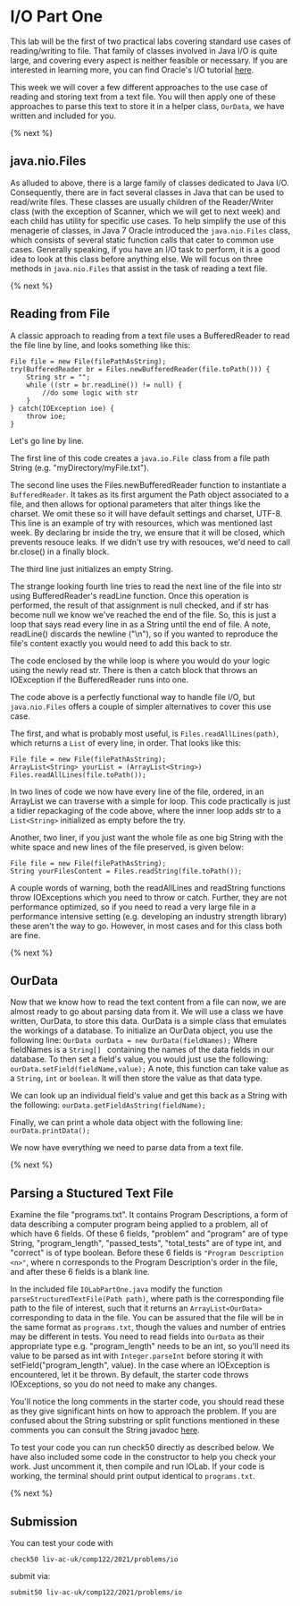 # I/O Part One

This lab will be the first of two practical labs covering standard use cases of reading/writing to file. That family of classes involved in Java I/O is quite large, and covering every aspect is
neither feasible or necessary. If you are interested in learning more, you can find Oracle's I/O tutorial [here](https://docs.oracle.com/javase/tutorial/essential/io/).

This week we will cover a few different approaches to the use case of reading and storing text from a text file. You will then apply one
of these approaches to parse this text to store it in a helper class, `OurData`, we have written and included for you.

{% next %}


## java.nio.Files
As alluded to above, there is a large family of classes dedicated to Java I/O. Consequently, there are in fact several classes in Java
that can be used to read/write files. These classes are usually children of the Reader/Writer class (with the exception of Scanner, which we will get to next week)
and each child has utility for specific use cases. To help simplify the use of this menagerie of classes, in Java 7 Oracle introduced the `java.nio.Files` class,
which consists of several static function calls that cater to common use cases. Generally speaking, if you have an I/O task to perform, it is a good idea to look
at this class before anything else. We will focus on three methods in `java.nio.Files` that assist in the task of reading a text file.

{% next %}

## Reading from File

A classic approach to reading from a text file uses a
BufferedReader to read the file line by line, and looks something like this:


```
File file = new File(filePathAsString);
try(BufferedReader br = Files.newBufferedReader(file.toPath())) {
    String str = "";
    while ((str = br.readLine()) != null) {
        //do some logic with str
    }
} catch(IOException ioe) {
    throw ioe;
}
```
Let's go line by line.

The first line of this code creates a `java.io.File `class from a file path String (e.g. "myDirectory/myFile.txt"). 

The second line uses the Files.newBufferedReader function to instantiate a `BufferedReader`. It takes as its first argument the Path object
associated to a file, and then allows for optional parameters that alter things like the charset. We omit these so it will have default settings and charset, UTF-8.
This line is an example of try with resources, which was mentioned last week. By declaring br inside the try, we ensure that it will be closed, which
prevents resouce leaks. If we didn't use try with resouces, we'd need to call br.close() in a finally block.

The third line just initializes an empty String.

The strange looking fourth line tries to read the next line of the file into str using BufferedReader's readLine function. Once this operation is performed,
the result of that assignment is null checked, and if str has become null we know we've reached the end of the file. So, this is just a loop that says
read every line in as a String until the end of file. A note, readLine() discards the newline ("\n"), so if you wanted to reproduce the file's content exactly
you would need to add this back to str.

The code enclosed by the while loop is where you would do your logic using the newly read str. There is then a catch block that throws an IOException if the BufferedReader runs
into one.

The code above is a perfectly functional way to handle file I/O, but `java.nio.Files` offers a couple of simpler alternatives to cover this use case.

The first, and what is probably most useful, is `Files.readAllLines(path)`, which returns a `List` of every line, in order.
That looks like this:

```
File file = new File(filePathAsString);
ArrayList<String> yourList = (ArrayList<String>) Files.readAllLines(file.toPath());
```

In two lines of code we now have every line of the file, ordered, in an ArrayList we can traverse with a simple for loop. This code practically is just a tidier repackaging
of the code above, where the inner loop adds str to a `List<String>` initialized as empty before the try. 

Another, two liner, if you just want the whole file as one big String with the white space and new lines of the file preserved, is given below:
```
File file = new File(filePathAsString);
String yourFilesContent = Files.readString(file.toPath());
```
A couple words of warning, both the readAllLines and readString functions throw IOExceptions which you need to throw or catch. Further, they are not performance optimized, so if you need
to read a very large file in a performance intensive setting (e.g. developing an industry strength library) these aren't the way to go. However,
in most cases and for this class both are fine.

{% next %}


## OurData
Now that we know how to read the text content from a file can now, we are almost ready to go about parsing data from it. We will use a class we have written, OurData,
to store this data. OurData is a simple class that emulates the workings of a database. To initialize an OurData object, you use the following line:
`OurData ourData = new OurData(fieldNames);`
Where fieldNames is a `String[] ` containing the names of the data fields in our database.
To then set a field's value, you would just use the following:
`ourData.setField(fieldName,value);`
A note, this function can take value as a `String`, `int` or `boolean`. It will then store the value as that data type. 

We can look up an individual field's value and get this back as a String with the following:
`ourData.getFieldAsString(fieldName);`

Finally, we can print a whole data object with the following line:
`ourData.printData();`

We now have everything we need to parse data from a text file.

{% next %}

## Parsing a Stuctured Text File

Examine the file "programs.txt". It contains Program Descriptions, a form of data describing a computer program being applied to a problem, all of which have 6 fields.
Of these 6 fields, "problem" and "program"  are of type String, "program_length", "passed_tests", "total_tests" are of type int, and "correct" is of type boolean.
Before these 6 fields is `"Program Description <n>"`, where n corresponds to the Program Description's order in the file, and after these 6 fields is a blank line.

In the included file `IOLabPartOne.java` modify the function `parseStructuredTextFile(Path path)`, where path is the corresponding file path to the file of interest, such that
it returns an `ArrayList<OurData>` corresponding to data in the file. You can be assured that the file will be in the same format as 
`programs.txt`, though the values and number of entries may be different in tests. You need to read fields into `OurData` as their appropriate type
e.g. "program_length" needs to be an int, so you'll need its value to be parsed as int with `Integer.parseInt` before storing it with setField("program_length", value).
In the case where an IOException is encountered, let it be thrown. By default, the starter code throws IOExceptions, so you do not need to make any changes.

You'll notice the long comments in the starter code, you should read these as they give significant hints on how to approach the problem. If you are confused
about the String substring or split functions mentioned in these comments you can consult the String javadoc [here](https://docs.oracle.com/en/java/javase/11/docs/api/java.base/java/lang/String.html).

To test your code you can run check50 directly as described below. We have also included some code in the constructor to help you check your work. Just uncomment it,
then compile and run IOLab. If your code is working, the terminal should print output identical
to `programs.txt`.

{% next %}


## Submission
You can test your code with 

```
check50 liv-ac-uk/comp122/2021/problems/io
```

submit via:

```
submit50 liv-ac-uk/comp122/2021/problems/io
```

